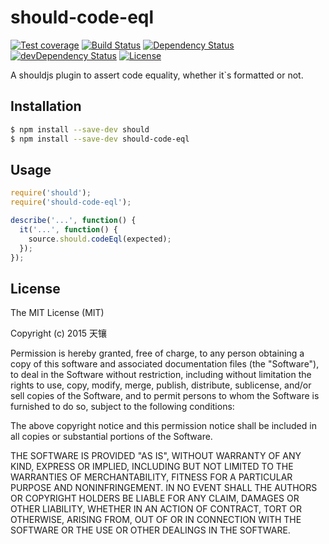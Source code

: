 should-code-eql
===

[![Test coverage](https://img.shields.io/coveralls/LingyuCoder/should-code-eql.svg?style=flat-square)](https://coveralls.io/r/LingyuCoder/should-code-eql?branch=master)
[![Build Status](https://travis-ci.org/LingyuCoder/should-code-eql.png)](https://travis-ci.org/LingyuCoder/should-code-eql)
[![Dependency Status](https://david-dm.org/LingyuCoder/should-code-eql.svg)](https://david-dm.org/LingyuCoder/should-code-eql)
[![devDependency Status](https://david-dm.org/LingyuCoder/should-code-eql/dev-status.svg)](https://david-dm.org/LingyuCoder/should-code-eql#info=devDependencies)
[![License](http://img.shields.io/npm/l/should-code-eql.svg?style=flat-square)](LICENSE)

A shouldjs plugin to assert code equality, whether it`s formatted or not.

## Installation

```bash
$ npm install --save-dev should
$ npm install --save-dev should-code-eql
```

## Usage

```javascript
require('should');
require('should-code-eql');

describe('...', function() {
  it('...', function() {
    source.should.codeEql(expected);
  });
});
```

## License

The MIT License (MIT)

Copyright (c) 2015 天镶

Permission is hereby granted, free of charge, to any person obtaining a copy
of this software and associated documentation files (the "Software"), to deal
in the Software without restriction, including without limitation the rights
to use, copy, modify, merge, publish, distribute, sublicense, and/or sell
copies of the Software, and to permit persons to whom the Software is
furnished to do so, subject to the following conditions:

The above copyright notice and this permission notice shall be included in all
copies or substantial portions of the Software.

THE SOFTWARE IS PROVIDED "AS IS", WITHOUT WARRANTY OF ANY KIND, EXPRESS OR
IMPLIED, INCLUDING BUT NOT LIMITED TO THE WARRANTIES OF MERCHANTABILITY,
FITNESS FOR A PARTICULAR PURPOSE AND NONINFRINGEMENT. IN NO EVENT SHALL THE
AUTHORS OR COPYRIGHT HOLDERS BE LIABLE FOR ANY CLAIM, DAMAGES OR OTHER
LIABILITY, WHETHER IN AN ACTION OF CONTRACT, TORT OR OTHERWISE, ARISING FROM,
OUT OF OR IN CONNECTION WITH THE SOFTWARE OR THE USE OR OTHER DEALINGS IN THE
SOFTWARE.
